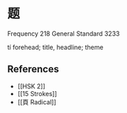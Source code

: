 # 题
Frequency 218
General Standard 3233

tí
forehead; title, headline; theme

## References
- [[HSK 2]]
- [[15 Strokes]]
- [[頁 Radical]]